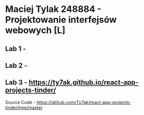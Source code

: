 # Maciej Tylak 248884 - Projektowanie interfejsów webowych [L]

## Lab 1 - 
## Lab 2 - 
## Lab 3 - https://ty7ak.github.io/react-app-projects-tinder/
Source Code - https://github.com/Ty7ak/react-app-projects-tinder/tree/master
